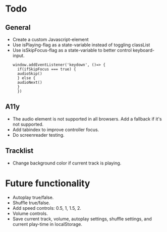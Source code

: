 # Todo

## General

- Create a custom Javascript-element
- Use isPlaying-flag as a state-variable instead of toggling classList
- Use isSkipFocus-flag as a state-variable to better control keyboard-input.
  ```
  window.addEventListener('keydown', ()=> {
    if(ifSkipFocus === true) {
    audioSkip()
    } else {
    audioNext()
    }
    })
  ```

## A11y

- The audio element is not supported in all browsers. Add a fallback if it's not supported.
- Add tabindex to improve controller focus.
- Do screenreader testing.

## Tracklist

- Change background color if current track is playing.

# Future functionality

- Autoplay true/false.
- Shuffle true/false.
- Add speed controls: 0.5, 1, 1.5, 2.
- Volume controls.
- Save current track, volume, autoplay settings, shuffle settings, and current play-time in localStorage.
